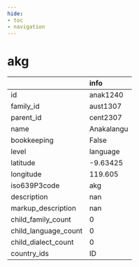 ```yaml
---
hide:
- toc
- navigation
---
```

# akg
|                      | info       |
|:---------------------|:-----------|
| id                   | anak1240   |
| family_id            | aust1307   |
| parent_id            | cent2307   |
| name                 | Anakalangu |
| bookkeeping          | False      |
| level                | language   |
| latitude             | -9.63425   |
| longitude            | 119.605    |
| iso639P3code         | akg        |
| description          | nan        |
| markup_description   | nan        |
| child_family_count   | 0          |
| child_language_count | 0          |
| child_dialect_count  | 0          |
| country_ids          | ID         |